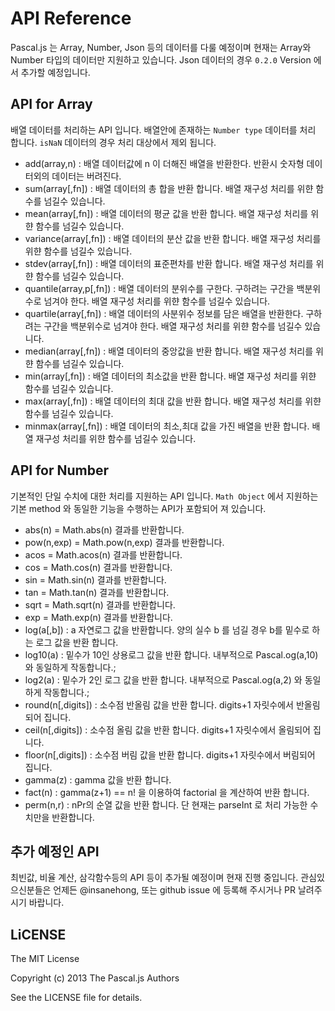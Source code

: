# API Reference
Pascal.js 는 Array, Number, Json 등의 데이터를 다룰 예정이며 현재는 Array와 Number 타입의 데이터만 지원하고 있습니다. 
Json 데이터의 경우 `0.2.0` Version 에서 추가할 예정입니다.  

## API for Array 
배열 데이터를 처리하는 API 입니다. 배열안에 존재하는 `Number type` 데이터를 처리 합니다. `isNaN` 데이터의 경우 처리 대상에서 제외 됩니다. 

* add(array,n) : 배열 데이터값에 n 이 더해진 배열을 반환한다. 반환시 숫자형 데이터외의 데이터는 버려진다.
* sum(array[,fn]) : 배열 데이터의 총 합을 뱐환 합니다. 배열 재구성 처리를 위햔 함수를 넘길수 있습니다. 
* mean(array[,fn]) : 배열 데이터의 평균 값을 반환 합니다. 배열 재구성 처리를 위햔 함수를 넘길수 있습니다. 
* variance(array[,fn]) : 배열 데이터의 분산 값을 반환 합니다. 배열 재구성 처리를 위햔 함수를 넘길수 있습니다. 
* stdev(array[,fn]) : 배열 데이터의 표준편차를 반환 합니다. 배열 재구성 처리를 위햔 함수를 넘길수 있습니다. 
* quantile(array,p[,fn]) : 배열 데이터의 분위수를 구한다. 구하려는 구간을 백분위수로 넘겨야 한다. 배열 재구성 처리를 위햔 함수를 넘길수 있습니다. 
* quartile(array[,fn]) : 배열 데이터의 사분위수 정보를 담은 배열을 반환한다. 구하려는 구간을 백분위수로 넘겨야 한다. 배열 재구성 처리를 위햔 함수를 넘길수 있습니다.
* median(array[,fn]) : 배열 데이터의 중앙값을 반환 합니다. 배열 재구성 처리를 위햔 함수를 넘길수 있습니다. 
* min(array[,fn]) : 배열 데이터의 최소값을 반환 합니다. 배열 재구성 처리를 위햔 함수를 넘길수 있습니다. 
* max(array[,fn]) : 배열 데이터의 최대 값을 반환 합니다. 배열 재구성 처리를 위햔 함수를 넘길수 있습니다. 
* minmax(array[,fn]) : 배열 데이터의 최소,최대 값을 가진 배열을 반환 합니다. 배열 재구성 처리를 위햔 함수를 넘길수 있습니다. 

## API for Number
기본적인 단일 수치에 대한 처리를 지원하는 API 입니다. `Math Object` 에서 지원하는 기본 method 와 동일한 기능을 수행하는 API가 포함되어 져 있습니다. 

* abs(n) = Math.abs(n) 결과를 반환합니다. 
* pow(n,exp) = Math.pow(n,exp) 결과를 반환합니다. 
* acos = Math.acos(n) 결과를 반환합니다. 
* cos = Math.cos(n) 결과를 반환합니다. 
* sin = Math.sin(n) 결과를 반환합니다. 
* tan = Math.tan(n) 결과를 반환합니다. 
* sqrt = Math.sqrt(n) 결과를 반환합니다. 
* exp = Math.exp(n) 결과를 반환합니다. 
* log(a[,b]) : a 자연로그 값을 반환합니다. 양의 실수 b 를 넘길 경우 b를 밑수로 하는 로그 값을 반환 합니다.
* log10(a) : 밑수가 10인 상용로그 값을 반환 합니다. 내부적으로 Pascal.og(a,10) 와 동일하게 작동합니다.; 
* log2(a) : 밑수가 2인 로그 값을 반환 합니다. 내부적으로 Pascal.og(a,2) 와 동일하게 작동합니다.; 
* round(n[,digits]) : 소수점 반올림 값을 반환 합니다. digits+1 자릿수에서 반올림되어 집니다.
* ceil(n[,digits]) : 소수점 올림 값을 반환 합니다. digits+1 자릿수에서 올림되어 집니다.
* floor(n[,digits]) : 소수점 버림 값을 반환 합니다. digits+1 자릿수에서 버림되어 집니다.
* gamma(z) : gamma 값을 반환 합니다.  
* fact(n) : gamma(z+1) == n! 을 이용하여 factorial 을 계산하여 반환 합니다. 
* perm(n,r) : nPr의 순열 값을 반환 합니다. 단 현재는 parseInt 로 처리 가능한 수치만을 반환합니다. 

## 추가 예정인 API

최빈값, 비율 계산, 삼각함수등의 API 등이 추가될 예정이며 현재 진행 중입니다. 
관심있으신분들은 언제든 @insanehong, 또는 github issue 에 등록해 주시거나 PR 날려주시기 바랍니다. 


## LiCENSE
The MIT License

Copyright (c) 2013 The Pascal.js Authors

See the LICENSE file for details.

